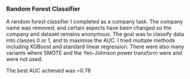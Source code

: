<h3> Random Forest Classifier </h3>

A random forest classifier I completed as a company task. The company name was removed, and certain aspects have been changed so the company and dataset remains anonymous.
The goal was to classify data into classes 0 or 1, and to maximise the AUC. 
I tried multiple methods including XGBoost and standard linear regression. 
There were also many variants where SMOTE and the Yeo-Johnson power transform were and were not used. 

The best AUC achieved was ~0.78
